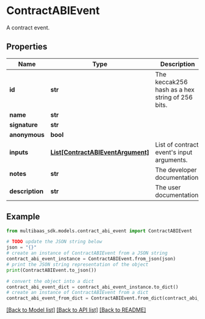 # ContractABIEvent

A contract event.

## Properties

Name | Type | Description | Notes
------------ | ------------- | ------------- | -------------
**id** | **str** | The keccak256 hash as a hex string of 256 bits. | 
**name** | **str** |  | 
**signature** | **str** |  | 
**anonymous** | **bool** |  | 
**inputs** | [**List[ContractABIEventArgument]**](ContractABIEventArgument.md) | List of contract event&#39;s input arguments. | 
**notes** | **str** | The developer documentation. | 
**description** | **str** | The user documentation. | 

## Example

```python
from multibaas_sdk.models.contract_abi_event import ContractABIEvent

# TODO update the JSON string below
json = "{}"
# create an instance of ContractABIEvent from a JSON string
contract_abi_event_instance = ContractABIEvent.from_json(json)
# print the JSON string representation of the object
print(ContractABIEvent.to_json())

# convert the object into a dict
contract_abi_event_dict = contract_abi_event_instance.to_dict()
# create an instance of ContractABIEvent from a dict
contract_abi_event_from_dict = ContractABIEvent.from_dict(contract_abi_event_dict)
```
[[Back to Model list]](../README.md#documentation-for-models) [[Back to API list]](../README.md#documentation-for-api-endpoints) [[Back to README]](../README.md)


